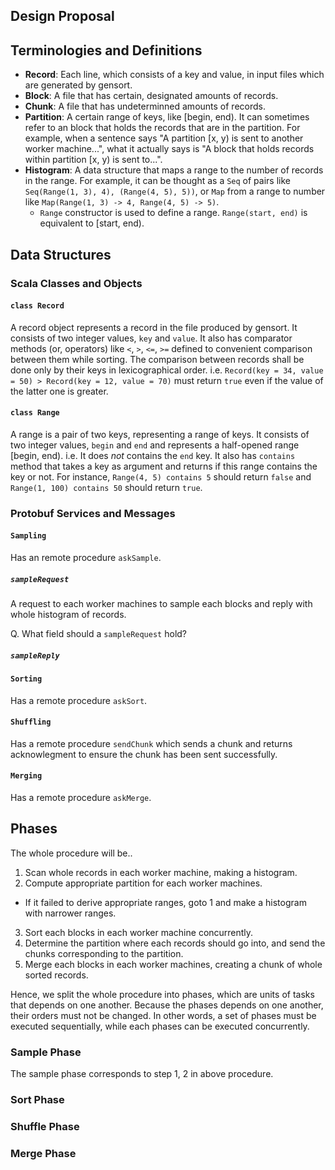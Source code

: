 Design Proposal
---
## Terminologies and Definitions
* **Record**: 
  Each line, which consists of a key and value, in input files which are 
  generated by gensort.
* **Block**: 
  A file that has certain, designated amounts of records.
* **Chunk**:
  A file that has undeterminned amounts of records.
* **Partition**: 
  A certain range of keys, like [begin, end). It can sometimes refer to an block
  that holds the records that are in the partition. For example, when a sentence
  says "A partition [x, y) is sent to another worker machine...", what it 
  actually says is "A block that holds records within partition [x, y) is sent 
  to...".
* **Histogram**:
  A data structure that maps a range to the number of records in the range. For
  example, it can be thought as a `Seq` of pairs like 
  `Seq(Range(1, 3), 4), (Range(4, 5), 5))`, or `Map` from a range to number like
  `Map(Range(1, 3) -> 4, Range(4, 5) -> 5)`.
  - `Range` constructor is used to define a range. `Range(start, end)` is 
    equivalent to [start, end).

## Data Structures

### Scala Classes and Objects

#### `class Record`
A record object represents a record in the file produced by gensort. It consists
of two integer values, `key` and `value`. It also has comparator methods (or, 
operators) like `<`, `>`, `<=`, `>=` defined to convenient comparison between
them while sorting. The comparison between records shall be done only by their
keys in lexicographical order. i.e. 
`Record(key = 34, value = 50) > Record(key = 12, value = 70)` must return 
`true` even if the value of the latter one is greater.

#### `class Range`
A range is a pair of two keys, representing a range of keys. It consists of two
integer values, `begin` and `end` and represents a half-opened range [begin, 
end). i.e. It does *not* contains the `end` key. It also has `contains` method
that takes a key as argument and returns if this range contains the key or not. 
For instance, `Range(4, 5) contains 5` should return `false` and 
`Range(1, 100) contains 50` should return `true`.

### Protobuf Services and Messages

#### `Sampling`
Has an remote procedure `askSample`.

##### `sampleRequest`
A request to each worker machines to sample each blocks and reply with whole
histogram of records. 

Q. What field should a `sampleRequest` hold?

##### `sampleReply`

#### `Sorting`
Has a remote procedure `askSort`.

<!-- TODO: Define the messages that represents a sort request and done reply. -->

#### `Shuffling`
Has a remote procedure `sendChunk` which sends a chunk and returns 
acknowlegment to ensure the chunk has been sent successfully.

<!-- TODO: Define the messages that represents a chunk and acknowledgement. -->

#### `Merging`
Has a remote procedure `askMerge`.

## Phases
The whole procedure will be..
1. Scan whole records in each worker machine, making a histogram.
2. Compute appropriate partition for each worker machines.
  - If it failed to derive appropriate ranges, goto 1 and make a histogram with 
    narrower ranges.
3. Sort each blocks in each worker machine concurrently.
4. Determine the partition where each records should go into, and send the 
   chunks corresponding to the partition.
5. Merge each blocks in each worker machines, creating a chunk of whole sorted
   records. 

Hence, we split the whole procedure into phases, which are units of tasks that
depends on one another. Because the phases depends on one another, their orders
must not be changed. In other words, a set of phases must be executed 
sequentially, while each phases can be executed concurrently.

### Sample Phase
The sample phase corresponds to step 1, 2 in above procedure.

### Sort Phase

### Shuffle Phase

### Merge Phase
